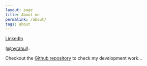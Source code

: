 ```yaml
---
layout: page
title: About me
permalink: /about/
tags: about
---
```


[LinkedIn](https://www.linkedin.com/in/rahul-jadhav-a0485310/)

([@nyrahul](https://twitter.com/nyrahul)).

Checkout the [Github repository](https://github.com/nyrahul) to check my development work...

